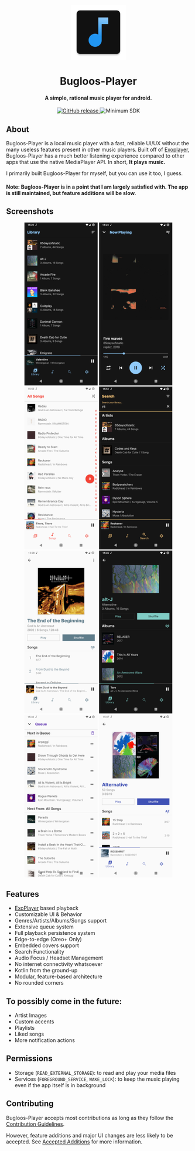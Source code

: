 <p align="center"><img src="fastlane/metadata/android/en-US/images/icon.png" width="150"></p>
<h1 align="center"><b>Bugloos-Player</b></h1>
<h4 align="center">A simple, rational music player for android.</h4>
<p align="center">
    <a href="https://github.com/hamidfathi1998/Bugloos-Player/releases/">
        <img alt="GitHub release" src="https://img.shields.io/static/v1?label=Tag&message=v1.4.0&color=0D5AF5">
    </a>
    <img alt="Minimum SDK" src="https://img.shields.io/badge/API-21%2B-32B5ED">
</p>


## About

Bugloos-Player is a local music player with a fast, reliable UI/UX without the many useless features present in other music players. Built off of <a href="https://exoplayer.dev/">Exoplayer</a>, Bugloos-Player has a much better listening experience compared to other apps that use the native MediaPlayer API. In short, **It plays music.**

I primarily built Bugloos-Player for myself, but you can use it too, I guess.

#### Note: Bugloos-Player is in a point that I am largely satisfied with. The app is still maintained, but feature additions will be slow.

## Screenshots

<p align="center">
    <img src="fastlane/metadata/android/en-US/images/phoneScreenshots/shot0.png" width=200>
    <img src="fastlane/metadata/android/en-US/images/phoneScreenshots/shot1.png" width=200>
    <img src="fastlane/metadata/android/en-US/images/phoneScreenshots/shot2.png" width=200>
    <img src="fastlane/metadata/android/en-US/images/phoneScreenshots/shot3.png" width=200>
    <img src="fastlane/metadata/android/en-US/images/phoneScreenshots/shot4.png" width=200>
    <img src="fastlane/metadata/android/en-US/images/phoneScreenshots/shot5.png" width=200>
    <img src="fastlane/metadata/android/en-US/images/phoneScreenshots/shot6.png" width=200>
    <img src="fastlane/metadata/android/en-US/images/phoneScreenshots/shot7.png" width=200>
</p>

## Features

- [ExoPlayer](https://exoplayer.dev/) based playback
- Customizable UI & Behavior
- Genres/Artists/Albums/Songs support
- Extensive queue system
- Full playback persistence system
- Edge-to-edge (Oreo+ Only)
- Embedded covers support
- Search Functionality
- Audio Focus / Headset Management
- No internet connectivity whatsoever
- Kotlin from the ground-up
- Modular, feature-based architecture
- No rounded corners

## To possibly come in the future:

- Artist Images
- Custom accents
- Playlists
- Liked songs
- More notification actions

## Permissions

- Storage (`READ_EXTERNAL_STORAGE`): to read and play your media files
- Services (`FOREGROUND_SERVICE`, `WAKE_LOCK`): to keep the music playing even if the app itself is in background

## Contributing

Bugloos-Player accepts most contributions as long as they follow the [Contribution Guidelines](/.github/CONTRIBUTING.md).

However, feature additions and major UI changes are less likely to be accepted. See [Accepted Additions](/info/ADDITIONS.md) for more information.

